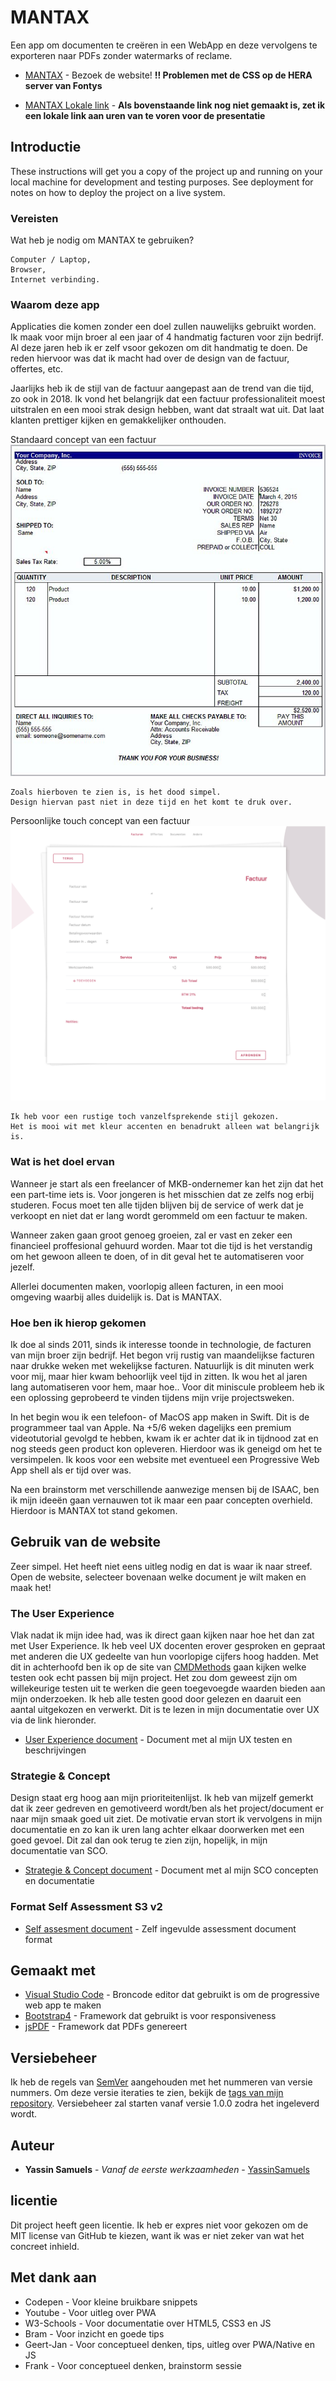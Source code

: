 # MANTAX

Een app om documenten te creëren in een WebApp en deze vervolgens te exporteren naar PDFs zonder watermarks of reclame.

* [MANTAX](http://i360246.hera.fhict.nl/mantax/AdministrationControl/) - Bezoek de website! **!! Problemen met de CSS op de HERA server van Fontys**

* [MANTAX Lokale link](http://192.168.0.108:5000) - **Als bovenstaande link nog niet gemaakt is, zet ik een lokale link aan uren van te voren voor de presentatie**

## Introductie

These instructions will get you a copy of the project up and running on your local machine for development and testing purposes. See deployment for notes on how to deploy the project on a live system.

### Vereisten

Wat heb je nodig om MANTAX te gebruiken?

```
Computer / Laptop,
Browser,
Internet verbinding.
```

### Waarom deze app

Applicaties die komen zonder een doel zullen nauwelijks gebruikt worden. Ik maak voor mijn broer al een jaar of 4 handmatig facturen voor zijn bedrijf. Al deze jaren heb ik er zelf vsoor gekozen om dit handmatig te doen. De reden hiervoor was dat ik macht had over de design van de factuur, offertes, etc. 

Jaarlijks heb ik de stijl van de factuur aangepast aan de trend van die tijd, zo ook in 2018. Ik vond het belangrijk dat een factuur professionaliteit moest uitstralen en een mooi strak design hebben, want dat straalt wat uit. Dat laat klanten prettiger kijken en gemakkelijker onthouden. 

Standaard concept van een factuur
![Invoice Standaard](/supportingfiles/images/githubSC/basicUglyInvoice.jpg "Invoice Standaard")
```
Zoals hierboven te zien is, is het dood simpel. 
Design hiervan past niet in deze tijd en het komt te druk over.
```

Persoonlijke touch concept van een factuur
![Invoice Standaard](/supportingfiles/images/githubSC/Mantaxafb.jpg "Invoice Mantax")
```
Ik heb voor een rustige toch vanzelfsprekende stijl gekozen.
Het is mooi wit met kleur accenten en benadrukt alleen wat belangrijk is.
```

### Wat is het doel ervan

Wanneer je start als een freelancer of MKB-ondernemer kan het zijn dat het een part-time iets is. Voor jongeren is het misschien dat ze zelfs nog erbij studeren.
Focus moet ten alle tijden blijven bij de service of werk dat je verkoopt en niet dat er lang wordt gerommeld om een factuur te maken.

Wanneer zaken gaan groot genoeg groeien, zal er vast en zeker een financieel proffesional gehuurd worden. Maar tot die tijd is het verstandig om het gewoon alleen te doen, of in dit geval het te automatiseren voor jezelf.

Allerlei documenten maken, voorlopig alleen facturen, in een mooi omgeving waarbij alles duidelijk is. Dat is MANTAX. 

### Hoe ben ik hierop gekomen

Ik doe al sinds 2011, sinds ik interesse toonde in technologie, de facturen van mijn broer zijn bedrijf. Het begon vrij rustig van maandelijkse facturen naar drukke weken met wekelijkse facturen. Natuurlijk is dit minuten werk voor mij, maar hier kwam behoorlijk veel tijd in zitten. Ik wou het al jaren lang automatiseren voor hem, maar hoe..
Voor dit miniscule probleem heb ik een oplossing geprobeerd te vinden tijdens mijn vrije projectsweken. 

In het begin wou ik een telefoon- of MacOS app maken in Swift. Dit is de programmeer taal van Apple. Na +5/6 weken dagelijks een premium videotutorial gevolgd te hebben, kwam ik er achter dat ik in tijdnood zat en nog steeds geen product kon opleveren. Hierdoor was ik geneigd om het te versimpelen. Ik koos voor een website met eventueel een Progressive Web App shell als er tijd over was. 

Na een brainstorm met verschillende aanwezige mensen bij de ISAAC, ben ik mijn ideeën gaan vernauwen tot ik maar een paar concepten overhield. Hierdoor is MANTAX tot stand gekomen. 

## Gebruik van de website

Zeer simpel. Het heeft niet eens uitleg nodig en dat is waar ik naar streef.
Open de website, selecteer bovenaan welke document je wilt maken en maak het!

### The User Experience

Vlak nadat ik mijn idee had, was ik direct gaan kijken naar hoe het dan zat met User Experience. Ik heb veel UX docenten erover gesproken en gepraat met anderen die UX gedeelte van hun voorlopige cijfers hoog hadden. Met dit in achterhoofd ben ik op de site van [CMDMethods](http://cmdmethods.nl) gaan kijken welke testen ook echt passen bij mijn project. 
Het zou dom geweest zijn om willekeurige testen uit te werken die geen toegevoegde waarden bieden aan mijn onderzoeken. Ik heb alle testen good door gelezen en daaruit een aantal uitgekozen en verwerkt. Dit is te lezen in mijn documentatie over UX via de link hieronder.

* [User Experience document](supportingfiles/documenten/documentatie-ux.pdf) - Document met al mijn UX testen en beschrijvingen

### Strategie & Concept

Design staat erg hoog aan mijn prioriteitenlijst. Ik heb van mijzelf gemerkt dat ik zeer gedreven en gemotiveerd wordt/ben als het project/document er naar mijn smaak goed uit ziet. 
De motivatie ervan stort ik vervolgens in mijn documentatie en zo kan ik uren lang achter elkaar doorwerken met een goed gevoel. Dit zal dan ook terug te zien zijn, hopelijk, in mijn documentatie van SCO.

* [Strategie & Concept document](supportingfiles/documenten/documentatie-sco.pdf) - Document met al mijn SCO concepten en documentatie

### Format Self Assessment S3 v2

* [Self assesment document](supportingfiles/documenten/FormatselfassessmentS3.pdf) - Zelf ingevulde assessment document format

## Gemaakt met

* [Visual Studio Code](https://code.visualstudio.com) - Broncode editor dat gebruikt is om de progressive web app te maken
* [Bootstrap4](http://getbootstrap.com/docs/4.1/getting-started/introduction/) - Framework dat gebruikt is voor responsiveness
* [jsPDF](https://parall.ax/products/jspdf) - Framework dat PDFs genereert

## Versiebeheer

Ik heb de regels van [SemVer](http://semver.org/) aangehouden met het nummeren van versie nummers. Om deze versie iteraties te zien, bekijk de [tags van mijn repository](https://github.com/YassinSamuels/MANTAX/tags). Versiebeheer zal starten vanaf versie 1.0.0 zodra het ingeleverd wordt.

## Auteur

* **Yassin Samuels** - *Vanaf de eerste werkzaamheden* - [YassinSamuels](https://github.com/YassinSamuels/)

## licentie

Dit project heeft geen licentie. Ik heb er expres niet voor gekozen om de MIT license van GitHub te kiezen, want ik was er niet zeker van wat het concreet inhield.

## Met dank aan

* Codepen - Voor kleine bruikbare snippets
* Youtube - Voor uitleg over PWA
* W3-Schools - Voor documentatie over HTML5, CSS3 en JS
* Bram - Voor inzicht en goede tips
* Geert-Jan - Voor conceptueel denken, tips, uitleg over PWA/Native en JS
* Frank - Voor conceptueel denken, brainstorm sessie
